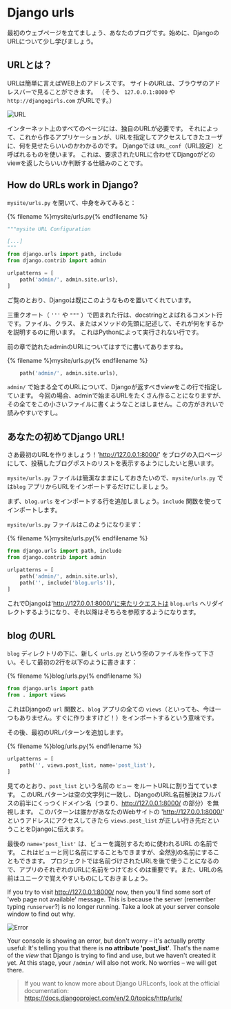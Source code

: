 # Django urls

最初のウェブページを立てましょう、あなたのブログです。始めに、DjangoのURLについて少し学びましょう。

## URLとは？

URLは簡単に言えばWEB上のアドレスです。 サイトのURLは、ブラウザのアドレスバーで見ることができます。 （そう、 `127.0.0.1:8000` や `http://djangogirls.com` がURLです。）

![URL](images/url.png)

インターネット上のすべてのページには、独自のURLが必要です。 それによって、これから作るアプリケーションが、URLを指定してアクセスしてきたユーザに、何を見せたらいいのかわかるのです。 Djangoでは `URL_conf`（URL設定）と呼ばれるものを使います。 これは、要求されたURLに合わせてDjangoがどのviewを返したらいいか判断する仕組みのことです。

## How do URLs work in Django?

`mysite/urls.py` を開いて、中身をみてみると：

{% filename %}mysite/urls.py{% endfilename %}

```python
"""mysite URL Configuration

[...]
"""
from django.urls import path, include
from django.contrib import admin

urlpatterns = [
    path('admin/', admin.site.urls),
]
```

ご覧のとおり、Djangoは既にこのようなものを置いてくれています。

三重クオート（ `'''` や `"""` ）で囲まれた行は、docstringとよばれるコメント行です。ファイル、クラス、またはメソッドの先頭に記述して、それが何をするかを説明するのに用います。 これはPythonによって実行されない行です。

前の章で訪れたadminのURLについてはすでに書いてありますね。

{% filename %}mysite/urls.py{% endfilename %}

```python
    path('admin/', admin.site.urls),
```

`admin/` で始まる全てのURLについて、Djangoが返すべき*view*をこの行で指定しています。 今回の場合、adminで始まるURLをたくさん作ることになりますが、その全てをこの小さいファイルに書くようなことはしません。この方がきれいで読みやすいですし。

## あなたの初めてDjango URL!

さあ最初のURLを作りましょう！'http://127.0.0.1:8000/' をブログの入口ページにして、投稿したブログポストのリストを表示するようにしたいと思います。

`mysite/urls.py` ファイルは簡潔なままにしておきたいので、`mysite/urls.py` では`blog` アプリからURLをインポートするだけにしましょう。

まず、`blog.urls` をインポートする行を追加しましょう。`include` 関数を使ってインポートします。

`mysite/urls.py` ファイルはこのようになります：

{% filename %}mysite/urls.py{% endfilename %}

```python
from django.urls import path, include
from django.contrib import admin

urlpatterns = [
    path('admin/', admin.site.urls),
    path('', include('blog.urls')),
]
```

これでDjangoは'http://127.0.0.1:8000/'に来たリクエストは `blog.urls` へリダイレクトするようになり、それ以降はそちらを参照するようになります。

## blog のURL

`blog` ディレクトリの下に、新しく `urls.py` という空のファイルを作って下さい。そして最初の2行を以下のように書きます：

{% filename %}blog/urls.py{% endfilename %}

```python
from django.urls import path
from . import views
```

これはDjangoの `url` 関数と、`blog` アプリの全ての `views`（といっても、今は一つもありません。すぐに作りますけど！）をインポートするという意味です。

その後、最初のURLパターンを追加します。

{% filename %}blog/urls.py{% endfilename %}

```python
urlpatterns = [
    path('', views.post_list, name='post_list'),
]
```

見てのとおり、`post_list` という名前の `ビュー` をルートURLに割り当てています。 このURLパターンは空の文字列に一致し、DjangoのURL名前解決はフルパスの前半にくっつくドメイン名（つまり、http://127.0.0.1:8000/ の部分）を無視します。 このパターンは誰かがあなたのWebサイトの 'http://127.0.0.1:8000/' というアドレスにアクセスしてきたら `views.post_list` が正しい行き先だということをDjangoに伝えます。

最後の `name='post_list'` は、ビューを識別するために使われるURL の名前です。 これはビューと同じ名前にすることもできますが、全然別の名前にすることもできます。 プロジェクトでは名前づけされたURLを後で使うことになるので、アプリのそれぞれのURLに名前をつけておくのは重要です。また、URLの名前はユニークで覚えやすいものにしておきましょう。

If you try to visit http://127.0.0.1:8000/ now, then you'll find some sort of 'web page not available' message. This is because the server (remember typing `runserver`?) is no longer running. Take a look at your server console window to find out why.

![Error](images/error1.png)

Your console is showing an error, but don't worry – it's actually pretty useful: It's telling you that there is **no attribute 'post_list'**. That's the name of the *view* that Django is trying to find and use, but we haven't created it yet. At this stage, your `/admin/` will also not work. No worries – we will get there.

> If you want to know more about Django URLconfs, look at the official documentation: https://docs.djangoproject.com/en/2.0/topics/http/urls/